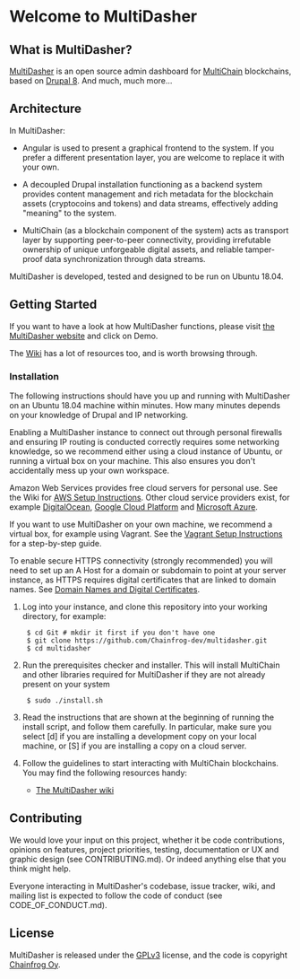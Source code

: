 # Welcome to MultiDasher

## What is MultiDasher?

[MultiDasher](http://www.multidasher.org/) is an open source admin dashboard for [MultiChain](http://www.multichain.com/) blockchains, based on [Drupal 8](http://www.drupal.org/). And much, much more...

## Architecture

In MultiDasher:

* Angular is used to present a graphical frontend to the system. If you prefer a different presentation layer, you are welcome to replace it with your own.

* A decoupled Drupal installation functioning as a backend system provides content management and rich metadata for the blockchain assets (cryptocoins and tokens) and data streams, effectively adding "meaning" to the system.

* MultiChain (as a blockchain component of the system) acts as transport layer by supporting peer-to-peer connectivity, providing irrefutable ownership of unique unforgeable digital assets, and reliable tamper-proof data synchronization through data streams.

MultiDasher is developed, tested and designed to be run on Ubuntu 18.04.

## Getting Started

If you want to have a look at how MultiDasher functions, please visit [the MultiDasher website](https://multidasher.org/) and click on Demo.

The [Wiki](https://github.com/Chainfrog-dev/multidasher/wiki) has a lot of resources too, and is worth browsing through.

### Installation

The following instructions should have you up and running with MultiDasher on an Ubuntu 18.04 machine within minutes. How many minutes depends on your knowledge of Drupal and IP networking.

Enabling a MultiDasher instance to connect out through personal firewalls and ensuring IP routing is conducted correctly requires some networking knowledge, so we recommend either using a cloud instance of Ubuntu, or running a virtual box on your machine. This also ensures you don't accidentally mess up your own workspace.

Amazon Web Services provides free cloud servers for personal use. See the Wiki for [AWS Setup Instructions]( https://github.com/Chainfrog-dev/multidasher/wiki/AWS-Setup-Instructions). Other cloud service providers exist, for example [DigitalOcean](https://www.digitalocean.com/), [Google Cloud Platform](https://cloud.google.com/compute/docs/quickstart-linux) and [Microsoft Azure](https://azure.microsoft.com/en-us/free/).

If you want to use MultiDasher on your own machine, we recommend a virtual box, for example using Vagrant. See the [Vagrant Setup Instructions](https://github.com/Chainfrog-dev/multidasher/wiki/Vagrant-Setup-Instructions) for a step-by-step guide.

To enable secure HTTPS connectivity (strongly recommended) you will need to set up an A Host for a domain or subdomain to point at your server instance, as HTTPS requires digital certificates that are linked to domain names. See [Domain Names and Digital Certificates](https://github.com/Chainfrog-dev/multidasher/wiki/Domain-Names-and-Digital-Certificates).

1. Log into your instance, and clone this repository into your working directory, for example:

        $ cd Git # mkdir it first if you don't have one
        $ git clone https://github.com/Chainfrog-dev/multidasher.git
        $ cd multidasher
        
2. Run the prerequisites checker and installer. This will install MultiChain and other libraries required for MultiDasher if they are not already present on your system

        $ sudo ./install.sh
        
3. Read the instructions that are shown at the beginning of running the install script, and follow them carefully. In particular, make sure you select [d] if you are installing a development copy on your local machine, or [S] if you are installing a copy on a cloud server.

4. Follow the guidelines to start interacting with MultiChain blockchains. You may find
   the following resources handy:
    * [The MultiDasher wiki](https://github.com/Chainfrog-dev/multidasher/wiki)

## Contributing

We would love your input on this project, whether it be code contributions, opinions on features, project priorities, testing, documentation or UX and graphic design (see CONTRIBUTING.md). Or indeed anything else that you think might help.

Everyone interacting in MultiDasher's codebase, issue tracker, wiki, and mailing list is expected to follow the code of conduct (see CODE_OF_CONDUCT.md).

## License

MultiDasher is released under the [GPLv3](http://www.gnu.org/licenses/gpl.html) license, and the code is copyright [Chainfrog Oy](http://www.chainfrog.com/).
